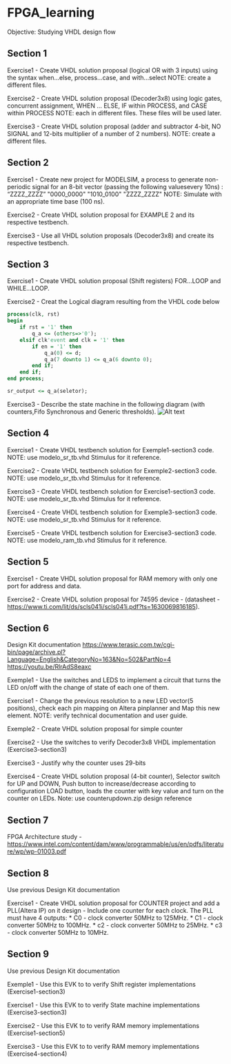 # FPGA_learning

Objective: Studying VHDL design flow

## Section 1 
Exercise1 - Create VHDL solution proposal (logical OR with 3 inputs) using the syntax when...else, process...case, and with...select
NOTE: create a different files.

Exercise2 - Create VHDL solution proposal (Decoder3x8) using logic gates, concurrent assignment, WHEN ... ELSE, IF within PROCESS, and CASE within PROCESS
NOTE: each in different files. These files will be used later.

Exercise3 - Create VHDL solution proposal (adder and subtractor 4-bit, NO SIGNAL and 12-bits multiplier of a number of 2 numbers).
NOTE: create a different files.

## Section 2 
Exercise1 - Create new project for MODELSIM, a process to generate non-periodic signal for an 8-bit vector (passing the following values ​​every 10ns) : “ZZZZ_ZZZZ”
"0000_0000" "1010_0100" "ZZZZ_ZZZZ"
NOTE: Simulate with an appropriate time base (100 ns).

Exercise2 - Create VHDL solution proposal for EXAMPLE 2 and its respective testbench.

Exercise3 - Use all VHDL solution proposals (Decoder3x8) and create its respective testbench.

## Section 3 
Exercise1 - Create VHDL solution proposal (Shift registers) FOR...LOOP and WHILE...LOOP.

Exercise2 - Creat the Logical diagram resulting from the VHDL code below
```VHDL
process(clk, rst)
begin
	if rst = '1' then
		q_a <= (others=>'0'); 
	elsif clk'event and clk = '1' then
		if en = '1' then
			q_a(0) <= d;
			q_a(7 downto 1) <= q_a(6 downto 0);
		end if;
	end if;
end process;

sr_output <= q_a(seletor);
```

Exercise3 - Describe the state machine in the following diagram (with counters,Fifo Synchronous and Generic thresholds).
![Alt text](/img.jpg?raw=true "State machine diagram")

## Section 4 
Exercise1 - Create VHDL testbench solution for Exemple1-section3 code. 
NOTE: use modelo_sr_tb.vhd Stimulus for it reference. 

Exercise2 - Create VHDL testbench solution for Exemple2-section3 code. 
NOTE: use modelo_sr_tb.vhd Stimulus for it reference. 

Exercise3 - Create VHDL testbench solution for Exercise1-section3 code. 
NOTE: use modelo_sr_tb.vhd Stimulus for it reference. 

Exercise4 - Create VHDL testbench solution for Exemple3-section3 code. 
NOTE: use modelo_sr_tb.vhd Stimulus for it reference.

Exercise5 - Create VHDL testbench solution for Exercise3-section3 code. 
NOTE: use modelo_ram_tb.vhd Stimulus for it reference.   

## Section 5 
Exercise1 - Create VHDL solution proposal for RAM memory with only one port for address and data.

Exercise2 - Create VHDL solution proposal for 74595 device - (datasheet - https://www.ti.com/lit/ds/scls041i/scls041i.pdf?ts=1630069816185).

## Section 6 
Design Kit documentation
https://www.terasic.com.tw/cgi-bin/page/archive.pl?Language=English&CategoryNo=163&No=502&PartNo=4
https://youtu.be/RlrAdS8eaxc

Exemple1 - Use the switches and LEDS to implement a circuit that turns the LED on/off with the change of state of each one of them.

Exercise1 - Change the previous resolution to a new LED vector(5 positions), check each pin mapping on Altera pinplanner and Map this new element. NOTE: verify technical documentation and user guide.

Exemple2 - Create VHDL solution proposal for simple counter

Exercise2 - Use the switches to verify Decoder3x8 VHDL implementation (Exercise3-section3)

Exercise3 - Justify why the counter uses 29-bits

Exercise4 - Create VHDL solution proposal (4-bit counter), Selector switch for UP and DOWN, Push button to increase/decrease according to configuration
LOAD button, loads the counter with key value and turn on the counter on LEDs.
Note: use counterupdown.zip design reference 

## Section 7 
FPGA Architecture study - https://www.intel.com/content/dam/www/programmable/us/en/pdfs/literature/wp/wp-01003.pdf

## Section 8 
Use previous Design Kit documentation

Exercise1 - Create VHDL solution proposal for COUNTER project and add a PLL(Altera IP) on it design - Include one counter for each clock.
The PLL must have 4 outputs:
	* C0 - clock converter 50MHz to 125MHz.
    * C1 - clock converter 50MHz to 100MHz.
    * c2 - clock converter 50MHz to 25MHz.
    * c3 - clock converter 50MHz to 10MHz.
	
## Section 9 
Use previous Design Kit documentation

Exemple1 - Use this EVK to to verify Shift register implementations (Exercise1-section3) 

Exercise1 - Use this EVK to to verify State machine implementations (Exercise3-section3)

Exercise2 - Use this EVK to to verify RAM memory implementations (Exercise1-section5) 

Exercise3 - Use this EVK to to verify RAM memory implementations (Exercise4-section4) 
